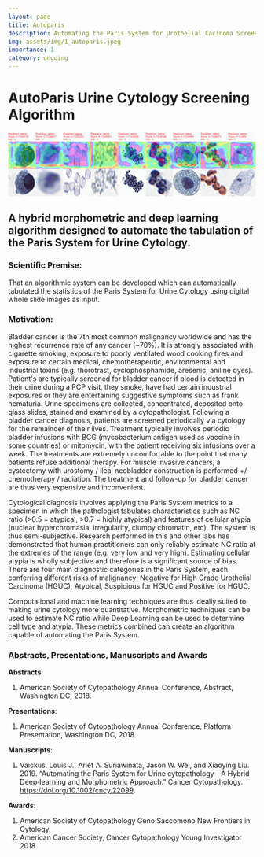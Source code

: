 ```yaml
---
layout: page
title: Autoparis
description: Automating the Paris System for Urothelial Cacinoma Screening
img: assets/img/1_autoparis.jpeg
importance: 1
category: ongoing
---
```


# **AutoParis Urine Cytology Screening Algorithm**

<p align="center">
    <img src="/assets/img/autoparis.gif">
</p>

## A hybrid morphometric and deep learning algorithm designed to automate the tabulation of the Paris System for Urine Cytology.

### Scientific Premise:
That an algorithmic system can be developed which can automatically tabulated the statistics of the Paris System for
Urine Cytology using digital whole slide images as input.

### Motivation:
Bladder cancer is the 7th most common malignancy worldwide and has the highest recurrence rate of any cancer (~70%). It is strongly associated with cigarette smoking, exposure to poorly ventilated wood cooking fires and exposure to certain medical, chemotherapeutic, environmental and industrial toxins (e.g. thorotrast, cyclophosphamide, aresenic, aniline dyes). Patient's are typically screened for bladder cancer if blood is detected in their urine during a PCP visit, they smoke, have had certain industrial exposures or they are entertaining suggestive symptoms such as frank hematuria. Urine specimens are collected, concentrated, deposited onto glass slides, stained and examined by a cytopathologist. Following a bladder cancer diagnosis, patients are screened periodically via cytology for the remainder of their lives. Treatment typically involves periodic bladder infusions with BCG (mycobacterium antigen used as vaccine in some countries) or mitomycin, with the patient receiving six infusions over a week. The treatments are extremely uncomfortable to the point that many patients refuse additional therapy. For muscle invasive cancers, a cystectomy with urostomy / ileal neobladder construction is performed +/- chemotherapy / radiation. The treatment and follow-up for bladder cancer are thus very expensive and inconvenient.

Cytological diagnosis involves applying the Paris System metrics to a specimen in which the pathologist tabulates characteristics such as NC ratio (>0.5 = atypical, >0.7 = highly atypical) and features of cellular atypia (nuclear hyperchromasia, irregularity, clumpy chromatin, etc). The system is thus semi-subjective. Research performed in this and other labs has demonstrated that human practitioners can only reliably estimate NC ratio at the extremes of the range (e.g. very low and very high). Estimating cellular atypia is wholly subjective and therefore is a significant source of bias. There are four main diagnostic categories in the Paris System, each conferring different risks of malignancy: Negative for High Grade Urothelial Carcinoma (HGUC), Atypical, Suspicious for HGUC and Positive for HGUC.

Computational and machine learning techniques are thus ideally suited to making urine cytology more quantitative. Morphometric techniques can be used to estimate NC ratio while Deep Learning can be used to determine cell type and atypia. These metrics combined can create an algorithm capable of automating the Paris System.

### Abstracts, Presentations, Manuscripts and Awards
**Abstracts**:
1. American Society of Cytopathology Annual Conference, Abstract, Washington DC, 2018.

**Presentations**:
1. American Society of Cytopathology Annual Conference, Platform Presentation, Washington DC, 2018.

**Manuscripts**:
1. Vaickus, Louis J., Arief A. Suriawinata, Jason W. Wei, and Xiaoying Liu. 2019. “Automating the Paris System for Urine cytopathology—A Hybrid Deep‐learning and Morphometric Approach.” Cancer Cytopathology. https://doi.org/10.1002/cncy.22099.

**Awards**:
1. American Society of Cytopathology Geno Saccomono New Frontiers in Cytology.
2. American Cancer Society, Cancer Cytopathology Young Investigator 2018
